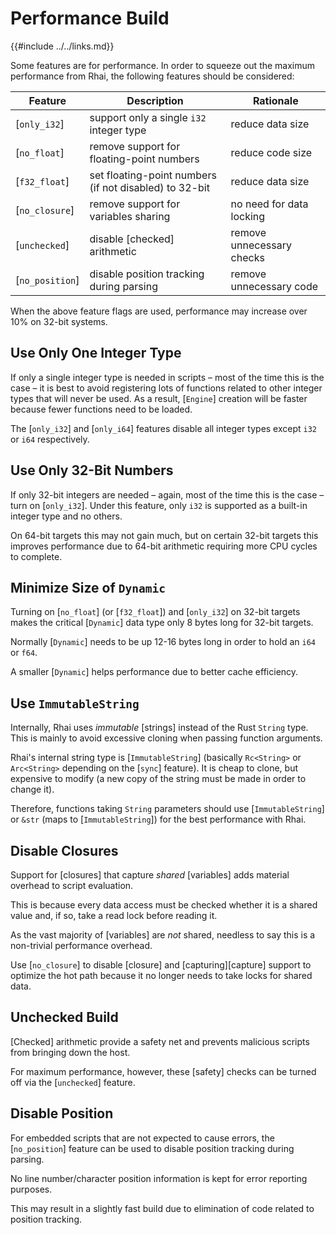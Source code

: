 Performance Build
=================

{{#include ../../links.md}}


Some features are for performance.  In order to squeeze out the maximum performance from Rhai, the
following features should be considered:

| Feature         | Description                                            | Rationale                 |
| --------------- | ------------------------------------------------------ | ------------------------- |
| [`only_i32`]    | support only a single `i32` integer type               | reduce data size          |
| [`no_float`]    | remove support for floating-point numbers              | reduce code size          |
| [`f32_float`]   | set floating-point numbers (if not disabled) to 32-bit | reduce data size          |
| [`no_closure`]  | remove support for variables sharing                   | no need for data locking  |
| [`unchecked`]   | disable [checked] arithmetic                           | remove unnecessary checks |
| [`no_position`] | disable position tracking during parsing               | remove unnecessary code   |

When the above feature flags are used, performance may increase over 10% on 32-bit systems.


Use Only One Integer Type
------------------------

If only a single integer type is needed in scripts &ndash; most of the time this is the case &ndash;
it is best to avoid registering lots of functions related to other integer types that will never be used.
As a result, [`Engine`] creation will be faster because fewer functions need to be loaded.

The [`only_i32`] and [`only_i64`] features disable all integer types except `i32` or `i64` respectively.


Use Only 32-Bit Numbers
----------------------

If only 32-bit integers are needed &ndash; again, most of the time this is the case &ndash; turn on [`only_i32`].
Under this feature, only `i32` is supported as a built-in integer type and no others.

On 64-bit targets this may not gain much, but on certain 32-bit targets this improves performance
due to 64-bit arithmetic requiring more CPU cycles to complete.


Minimize Size of `Dynamic`
-------------------------

Turning on [`no_float`] (or [`f32_float`]) and [`only_i32`] on 32-bit targets makes the critical [`Dynamic`]
data type only 8 bytes long for 32-bit targets.

Normally [`Dynamic`] needs to be up 12-16 bytes long in order to hold an `i64` or `f64`.

A smaller [`Dynamic`] helps performance due to better cache efficiency.


Use `ImmutableString`
--------------------

Internally, Rhai uses _immutable_ [strings] instead of the Rust `String` type.  This is mainly to avoid excessive
cloning when passing function arguments.

Rhai's internal string type is [`ImmutableString`] (basically `Rc<String>` or `Arc<String>` depending on the [`sync`] feature).
It is cheap to clone, but expensive to modify (a new copy of the string must be made in order to change it).

Therefore, functions taking `String` parameters should use [`ImmutableString`] or `&str` (maps to [`ImmutableString`])
for the best performance with Rhai.


Disable Closures
----------------

Support for [closures] that capture _shared_ [variables] adds material overhead to script evaluation.

This is because every data access must be checked whether it is a shared value and, if so, take a
read lock before reading it.

As the vast majority of [variables] are _not_ shared, needless to say this is a non-trivial
performance overhead.

Use [`no_closure`] to disable [closure] and [capturing][capture] support to optimize the hot path
because it no longer needs to take locks for shared data.


Unchecked Build
---------------

[Checked] arithmetic provide a safety net and prevents malicious scripts from bringing down the host.

For maximum performance, however, these [safety] checks can be turned off via the [`unchecked`] feature.


Disable Position
----------------

For embedded scripts that are not expected to cause errors, the [`no_position`] feature can be used
to disable position tracking during parsing.

No line number/character position information is kept for error reporting purposes.

This may result in a slightly fast build due to elimination of code related to position tracking.
